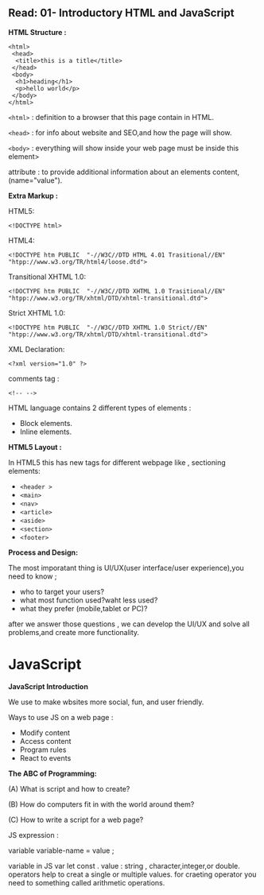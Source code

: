 ## Read: 01- Introductory HTML and JavaScript

**HTML Structure :**

```
<html>
 <head>
  <title>this is a title</title>
 </head>
 <body>
  <h1>heading</h1>
  <p>hello world</p>
 </body>
</html>

```
`<html>` : definition to a browser that this page contain in HTML.

`<head>` : for info about website and SEO,and how the page will show.

`<body>` : everything will show inside your web page must be inside this element>

attribute : to provide additional information about an elements content, (name="value").

**Extra Markup :**

HTML5:

 `<!DOCTYPE html>`

HTML4:

`<!DOCTYPE htm PUBLIC  "-//W3C//DTD HTML 4.01 Trasitional//EN"  "htpp://www.w3.org/TR/html4/loose.dtd">`

Transitional XHTML 1.0:

`<!DOCTYPE htm PUBLIC  "-//W3C//DTD XHTML 1.0 Trasitional//EN"  "htpp://www.w3.org/TR/xhtml/DTD/xhtml-transitional.dtd">`

Strict XHTML 1.0:

`<!DOCTYPE htm PUBLIC  "-//W3C//DTD XHTML 1.0 Strict//EN"  "htpp://www.w3.org/TR/xhtml/DTD/xhtml-transitional.dtd">`

XML Declaration:

`<?xml version="1.0" ?>`

comments tag :

`<!-- -->`

HTML language contains 2 different types of elements :
* Block elements.
* Inline elements.

**HTML5 Layout :**

In HTML5 this has new tags for different webpage like , sectioning elements:

* `<header >`
* `<main>`
* `<nav>`
* `<article>`
* `<aside>`
* `<section>`
* `<footer>`

**Process and Design:**

The most imporatant thing is UI/UX(user interface/user experience),you need to know ;
* who to target your users?
* what most function used?waht less used?
* what they prefer (mobile,tablet or PC)?

after we answer those questions , we can develop the UI/UX and solve all problems,and create more functionality.


# JavaScript 

**JavaScript Introduction**

We use to make wbsites more social, fun, and user friendly.

Ways to use JS on a web page :
* Modify content  
* Access content 
* Program rules
* React to events

**The ABC of Programming:**

(A) What is script and how to create?

(B) How do computers fit in with the world around them?

(C) How to write a script for a web page?

JS expression :

 variable variable-name = value ;

variable in JS var let const .
value : string , character,integer,or double.
operators help to creat a single or multiple values.
for craeting operator you need to something called arithmetic operations.

















